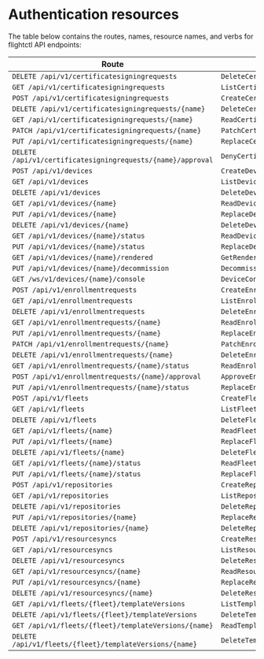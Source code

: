 # Authentication resources

The table below contains the routes, names, resource names, and verbs for flightctl API endpoints:

|Route| Name| Resource| Verb |
|-----|-----|---------|------|
|`DELETE /api/v1/certificatesigningrequests`|`DeleteCertificateSigningRequests`|`certificatesigningrequests`|`deletecollection`|
|`GET /api/v1/certificatesigningrequests`|`ListCertificateSigningRequests`|`certificatesigningrequests`|`list`|
|`POST /api/v1/certificatesigningrequests`|`CreateCertificateSigningRequest`|`certificatesigningrequests`|`create`|
|`DELETE /api/v1/certificatesigningrequests/{name}`|`DeleteCertificateSigningRequest`|`certificatesigningrequests`|`delete`|
|`GET /api/v1/certificatesigningrequests/{name}`|`ReadCertificateSigningRequest`|`certificatesigningrequests`|`get`|
|`PATCH /api/v1/certificatesigningrequests/{name}`|`PatchCertificateSigningRequest`|`certificatesigningrequests`|`patch`|
|`PUT /api/v1/certificatesigningrequests/{name}`|`ReplaceCertificateSigningRequest`|`certificatesigningrequests`|`update`|
|`DELETE /api/v1/certificatesigningrequests/{name}/approval`|`DenyCertificateSigningRequest`|`certificatesigningrequests/approval`|`delete`|
|`POST /api/v1/devices`|`CreateDevice`|`devices`|`create`|
|`GET /api/v1/devices`|`ListDevices`|`devices`|`list`|
|`DELETE /api/v1/devices`|`DeleteDevices`|`devices`|`deletecollection`|
|`GET /api/v1/devices/{name}`|`ReadDevice`|`devices`|`get`|
|`PUT /api/v1/devices/{name}`|`ReplaceDevice`|`devices`|`update`|
|`DELETE /api/v1/devices/{name}`|`DeleteDevice`|`devices`|`delete`|
|`GET /api/v1/devices/{name}/status`|`ReadDeviceStatus`|`devices/status`|`get`|
|`PUT /api/v1/devices/{name}/status`|`ReplaceDeviceStatus`|`devices/status`|`update`|
|`GET /api/v1/devices/{name}/rendered`|`GetRenderedDeviceSpec`|`devices/rendered`|`get`|
|`PUT /api/v1/devices/{name}/decommission`|`DecommissionDevice`|`devices/decommission`|`update`|
|`GET /ws/v1/devices/{name}/console`|`DeviceConsole`|`devices/console`|`get`|
|`POST /api/v1/enrollmentrequests`|`CreateEnrollmentRequest`|`enrollmentrequests`|`create`|
|`GET /api/v1/enrollmentrequests`|`ListEnrollmentRequests`|`enrollmentrequests`|`list`|
|`DELETE /api/v1/enrollmentrequests`|`DeleteEnrollmentRequests`|`enrollmentrequests`|`deletecollection`|
|`GET /api/v1/enrollmentrequests/{name}`|`ReadEnrollmentRequest`|`enrollmentrequests`|`get`|
|`PUT /api/v1/enrollmentrequests/{name}`|`ReplaceEnrollmentRequest`|`enrollmentrequests`|`update`|
|`PATCH /api/v1/enrollmentrequests/{name}`|`PatchEnrollmentRequest`|`enrollmentrequests`|`patch`|
|`DELETE /api/v1/enrollmentrequests/{name}`|`DeleteEnrollmentRequest`|`enrollmentrequests`|`delete`|
|`GET /api/v1/enrollmentrequests/{name}/status`|`ReadEnrollmentRequestStatus`|`enrollmentrequests/status`|`get`|
|`POST /api/v1/enrollmentrequests/{name}/approval`|`ApproveEnrollmentRequest`|`enrollmentrequests/approval`|`post`|
|`PUT /api/v1/enrollmentrequests/{name}/status`|`ReplaceEnrollmentRequestStatus`|`enrollmentrequests/status`|`update`|
|`POST /api/v1/fleets`|`CreateFleet`|`fleets`|`create`|
|`GET /api/v1/fleets`|`ListFleets`|`fleets`|`list`|
|`DELETE /api/v1/fleets`|`DeleteFleets`|`fleets`|`deletecollection`|
|`GET /api/v1/fleets/{name}`|`ReadFleet`|`fleets`|`get`|
|`PUT /api/v1/fleets/{name}`|`ReplaceFleet`|`fleets`|`update`|
|`DELETE /api/v1/fleets/{name}`|`DeleteFleet`|`fleets`|`delete`|
|`GET /api/v1/fleets/{name}/status`|`ReadFleetStatus`|`fleets/status`|`get`|
|`PUT /api/v1/fleets/{name}/status`|`ReplaceFleetStatus`|`fleets/status`|`update`|
|`POST /api/v1/repositories`|`CreateRepository`|`repositories`|`create`|
|`GET /api/v1/repositories`|`ListRepositories`|`repositories`|`list`|
|`DELETE /api/v1/repositories`|`DeleteRepositories`|`repositories`|`deletecollection`|
|`PUT /api/v1/repositories/{name}`|`ReplaceRepository`|`repositories`|`update`|
|`DELETE /api/v1/repositories/{name}`|`DeleteRepository`|`repositories`|`delete`|
|`POST /api/v1/resourcesyncs`|`CreateResourceSync`|`resourcesyncs`|`create`|
|`GET /api/v1/resourcesyncs`|`ListResourceSync`|`resourcesyncs`|`list`|
|`DELETE /api/v1/resourcesyncs`|`DeleteResourceSyncs`|`resourcesyncs`|`deletecollection`|
|`GET /api/v1/resourcesyncs/{name}`|`ReadResourceSync`|`resourcesyncs`|`get`|
|`PUT /api/v1/resourcesyncs/{name}`|`ReplaceResourceSync`|`resourcesyncs`|`update`|
|`DELETE /api/v1/resourcesyncs/{name}`|`DeleteResourceSync`|`resourcesyncs`|`delete`|
|`GET /api/v1/fleets/{fleet}/templateVersions`|`ListTemplateVersions`|`fleets/templateversions`|`list`|
|`DELETE /api/v1/fleets/{fleet}/templateVersions`|`DeleteTemplateVersions`|`fleets/templateversions`|`deletecollection`|
|`GET /api/v1/fleets/{fleet}/templateVersions/{name}`|`ReadTemplateVersion`|`fleets/templateversions`|`get`|
|`DELETE /api/v1/fleets/{fleet}/templateVersions/{name}`|`DeleteTemplateVersion`|`fleets/templateversions`|`delete`|
